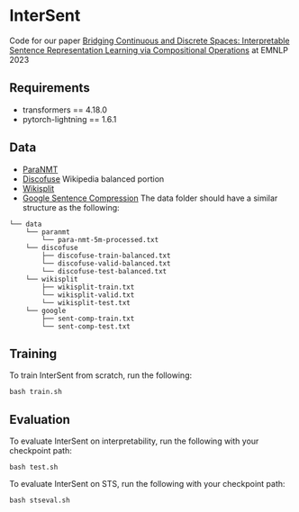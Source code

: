# InterSent
Code for our paper [Bridging Continuous and Discrete Spaces: Interpretable Sentence Representation Learning via Compositional Operations](https://arxiv.org/pdf/2305.14599.pdf) at EMNLP 2023

## Requirements
* transformers == 4.18.0
* pytorch-lightning == 1.6.1

## Data

* [ParaNMT](https://drive.google.com/file/d/19NQ87gEFYu3zOIp_VNYQZgmnwRuSIyJd/view)
* [Discofuse](https://github.com/google-research-datasets/discofuse) Wikipedia balanced portion
* [Wikisplit](https://github.com/google-research-datasets/wiki-split)
* [Google Sentence Compression](https://github.com/google-research-datasets/sentence-compression)
The data folder should have a similar structure as the following:
```
└── data 
    └── paranmt
        └── para-nmt-5m-processed.txt
    └── discofuse
        ├── discofuse-train-balanced.txt
        └── discofuse-valid-balanced.txt
        └── discofuse-test-balanced.txt
    └── wikisplit
        ├── wikisplit-train.txt
        └── wikisplit-valid.txt
        └── wikisplit-test.txt
    └── google
        ├── sent-comp-train.txt
        └── sent-comp-test.txt
```
## Training

To train InterSent from scratch, run the following:
```
bash train.sh
```

## Evaluation
To evaluate InterSent on interpretability, run the following with your checkpoint path:
```
bash test.sh
```
To evaluate InterSent on STS, run the following with your checkpoint path:
```
bash stseval.sh
```



